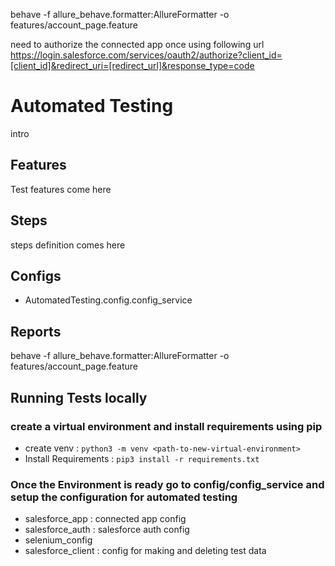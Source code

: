behave -f allure_behave.formatter:AllureFormatter -o <report-dir> features/account_page.feature


need to authorize the connected app once using following url
https://login.salesforce.com/services/oauth2/authorize?client_id=[client_id]&redirect_uri=[redirect_url]&response_type=code

# Automated Testing
intro

## Features
Test features come here

## Steps
steps definition comes here

## Configs

- AutomatedTesting.config.config_service

## Reports
behave -f allure_behave.formatter:AllureFormatter -o <path to reports> features/account_page.feature

## Running Tests locally
### create a virtual environment and install requirements using pip

* create venv : ```python3 -m venv <path-to-new-virtual-environment>```
* Install Requirements : ```pip3 install -r requirements.txt```

### Once the Environment is ready go to config/config_service and setup the configuration for automated testing

- salesforce_app : connected app config
- salesforce_auth : salesforce auth config
- selenium_config
- salesforce_client : config for making and deleting test data

